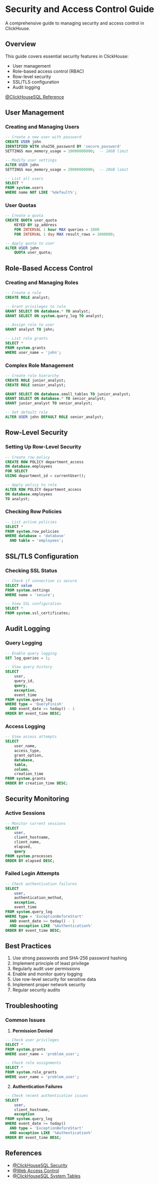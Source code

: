 # Security and Access Control Guide

A comprehensive guide to managing security and access control in ClickHouse.

## Overview

This guide covers essential security features in ClickHouse:

- User management
- Role-based access control (RBAC)
- Row-level security
- SSL/TLS configuration
- Audit logging

[@ClickHouseSQL Reference](https://clickhouse.com/docs/en/operations/access-rights)

## User Management

### Creating and Managing Users

```sql
-- Create a new user with password
CREATE USER john
IDENTIFIED WITH sha256_password BY 'secure_password'
SETTINGS max_memory_usage = 10000000000;  -- 10GB limit

-- Modify user settings
ALTER USER john
SETTINGS max_memory_usage = 20000000000;  -- 20GB limit

-- List all users
SELECT *
FROM system.users
WHERE name NOT LIKE '%default%';
```

### User Quotas

```sql
-- Create a quota
CREATE QUOTA user_quota
    KEYED BY ip_address
    FOR INTERVAL 1 hour MAX queries = 1000
    FOR INTERVAL 1 day MAX result_rows = 1000000;

-- Apply quota to user
ALTER USER john
    QUOTA user_quota;
```

## Role-Based Access Control

### Creating and Managing Roles

```sql
-- Create a role
CREATE ROLE analyst;

-- Grant privileges to role
GRANT SELECT ON database.* TO analyst;
GRANT SELECT ON system.query_log TO analyst;

-- Assign role to user
GRANT analyst TO john;

-- List role grants
SELECT *
FROM system.grants
WHERE user_name = 'john';
```

### Complex Role Management

```sql
-- Create role hierarchy
CREATE ROLE junior_analyst;
CREATE ROLE senior_analyst;

GRANT SELECT ON database.small_tables TO junior_analyst;
GRANT SELECT ON database.* TO senior_analyst;
GRANT junior_analyst TO senior_analyst;

-- Set default role
ALTER USER john DEFAULT ROLE senior_analyst;
```

## Row-Level Security

### Setting Up Row-Level Security

```sql
-- Create row policy
CREATE ROW POLICY department_access
ON database.employees
FOR SELECT
USING department_id = currentUser();

-- Apply policy to role
ALTER ROW POLICY department_access
ON database.employees
TO analyst;
```

### Checking Row Policies

```sql
-- List active policies
SELECT *
FROM system.row_policies
WHERE database = 'database'
  AND table = 'employees';
```

## SSL/TLS Configuration

### Checking SSL Status

```sql
-- Check if connection is secure
SELECT value
FROM system.settings
WHERE name = 'secure';

-- View SSL configuration
SELECT *
FROM system.ssl_certificates;
```

## Audit Logging

### Query Logging

```sql
-- Enable query logging
SET log_queries = 1;

-- View query history
SELECT
    user,
    query_id,
    query,
    exception,
    event_time
FROM system.query_log
WHERE type = 'QueryFinish'
  AND event_date >= today() - 1
ORDER BY event_time DESC;
```

### Access Logging

```sql
-- View access attempts
SELECT
    user_name,
    access_type,
    grant_option,
    database,
    table,
    column,
    creation_time
FROM system.grants
ORDER BY creation_time DESC;
```

## Security Monitoring

### Active Sessions

```sql
-- Monitor current sessions
SELECT
    user,
    client_hostname,
    client_name,
    elapsed,
    query
FROM system.processes
ORDER BY elapsed DESC;
```

### Failed Login Attempts

```sql
-- Check authentication failures
SELECT
    user,
    authentication_method,
    exception,
    event_time
FROM system.query_log
WHERE type = 'ExceptionBeforeStart'
  AND event_date >= today() - 1
  AND exception LIKE '%Authentication%'
ORDER BY event_time DESC;
```

## Best Practices

1. Use strong passwords and SHA-256 password hashing
2. Implement principle of least privilege
3. Regularly audit user permissions
4. Enable and monitor query logging
5. Use row-level security for sensitive data
6. Implement proper network security
7. Regular security audits

## Troubleshooting

### Common Issues

1. **Permission Denied**

```sql
-- Check user privileges
SELECT *
FROM system.grants
WHERE user_name = 'problem_user';

-- Check role assignments
SELECT *
FROM system.role_grants
WHERE user_name = 'problem_user';
```

2. **Authentication Failures**

```sql
-- Check recent authentication issues
SELECT
    user,
    client_hostname,
    exception
FROM system.query_log
WHERE event_date >= today()
  AND type = 'ExceptionBeforeStart'
  AND exception LIKE '%Authentication%'
ORDER BY event_time DESC;
```

## References

- [@ClickHouseSQL Security](https://clickhouse.com/docs/en/operations/security)
- [@Web Access Control](https://clickhouse.com/docs/en/operations/access-rights)
- [@ClickHouseSQL System Tables](https://clickhouse.com/docs/en/operations/system-tables/users)
